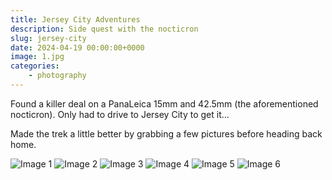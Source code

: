 ```yaml
---
title: Jersey City Adventures
description: Side quest with the nocticron
slug: jersey-city
date: 2024-04-19 00:00:00+0000
image: 1.jpg
categories:
    - photography
---
```


Found a killer deal on a PanaLeica 15mm and 42.5mm (the aforementioned nocticron). Only had to drive to Jersey City to get it...

Made the trek a little better by grabbing a few pictures before heading back home.

![Image 1](1.jpg) ![Image 2](2.jpg) ![Image 3](3.jpg) ![Image 4](4.jpg) ![Image 5](5.jpg) ![Image 6](6.jpg)